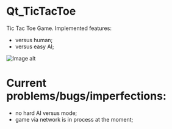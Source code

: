 # Qt_TicTacToe
Tic Tac Toe Game.
Implemented features:
- versus human;
- versus easy AI;

 ![Image alt](https://github.com/vaedermakar/Qt_TicTacToe/blob/main/images/image1.PNG)

# Current problems/bugs/imperfections:  
- no hard AI versus mode;
- game via network is in process at the moment;

